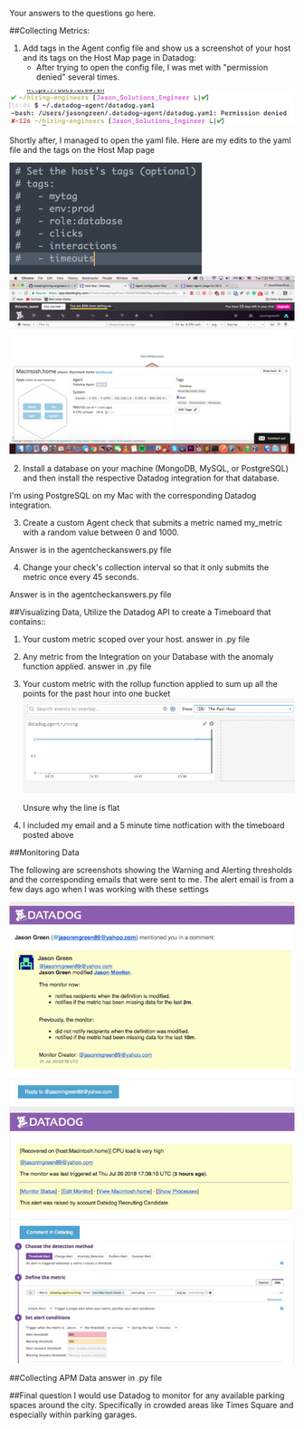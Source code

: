 Your answers to the questions go here.

##Collecting Metrics:
1. Add tags in the Agent config file and show us a screenshot of your host and its tags on the Host Map page in Datadog:
    * After trying to open the config file, I was met with "permission denied"
    several times. 

<img src="screencaptures/datadog-yaml.png" alt="yaml permission denied">

Shortly after, I managed to open the yaml file.
Here are my edits to the yaml file and the tags on the Host Map page

<img src="screencaptures/yamledit.png" alt="Yaml Tags">
<img src="screencaptures/tags.png" alt="Host Map Tags">



2.  Install a database on your machine (MongoDB, MySQL, or PostgreSQL) and then install the respective Datadog integration for that database.

I'm using PostgreSQL on my Mac with the corresponding Datadog integration.

3. Create a custom Agent check that submits a metric named my_metric with a random value between 0 and 1000.

Answer is in the agentcheckanswers.py file

4. Change your check's collection interval so that it only submits the metric once every 45 seconds.

Answer is in the agentcheckanswers.py file


##Visualizing Data, Utilize the Datadog API to create a Timeboard that contains::

1. Your custom metric scoped over your host.
     answer in .py file

2. Any metric from the Integration on your Database with the anomaly function applied.
     answer in .py file

3. Your custom metric with the rollup function applied to sum up all the points for the past hour into one bucket   
    <img src="screencaptures/timeboardpasthour.png" alt="timeboard">
    
    Unsure why the line is flat

4. I included my email and a 5 minute time notfication with the timeboard
posted above

##Monitoring Data

The following are screenshots showing the Warning and Alerting thresholds
and the corresponding emails that were sent to me. The alert email is from
a few days ago when I was working with these settings

<img src="screencaptures/monitor.png" alt="monitor email">
<img src="screencaptures/alert.png" alt="alert">
<img src="screencaptures/threshold.png" alt="threshold settings">

##Collecting APM Data
    answer in .py file

##Final question
    I would use Datadog to monitor for any available parking spaces
    around the city. Specifically in crowded areas like Times Square 
    and especially within parking garages.



